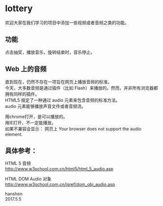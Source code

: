 # lottery

欢迎大家在我们学习的项目中添加一些视频或者音频之类的功能。

## 功能<br>
点击抽奖，播放音乐，旋转结束时，音乐停止。<br>

## Web 上的音频
直到现在，仍然不存在一项旨在网页上播放音频的标准。<br>
今天，大多数音频是通过插件（比如 Flash）来播放的。然而，并非所有浏览器都拥有同样的插件。<br>
HTML5 规定了一种通过 audio 元素来包含音频的标准方法。<br>
audio 元素能够播放声音文件或者音频流。<br>

用chrome打开，是可以播放的。<br>
用IE打开，不一定能播放。<br>
如果不兼容会显示： 网页上 Your browser does not support the audio element.<br>

## 具体参考：
HTML 5 音频<br>
http://www.w3school.com.cn/html5/html_5_audio.asp<br>

HTML DOM Audio 对象<br>
http://www.w3school.com.cn/jsref/dom_obj_audio.asp<br>

hanshen<br>
2017.5.5<br>
